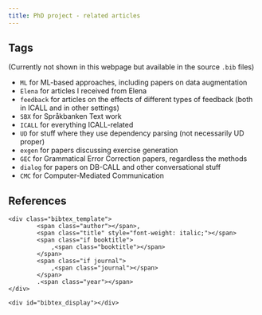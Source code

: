 ```yaml
---
title: PhD project - related articles
---
```


## Tags
(Currently not shown in this webpage but available in the source `.bib` files)
 
- `ML` for ML-based approaches, including papers on data augmentation
- `Elena` for articles I received from Elena
- `feedback` for articles on the effects of different types of feedback (both in ICALL and in other settings)
- `SBX` for Språkbanken Text work
- `ICALL` for everything ICALL-related
- `UD` for stuff where they use dependency parsing (not necessarily UD proper)
- `exgen` for papers discussing exercise generation
- `GEC` for Grammatical Error Correction papers, regardless the methods
- `dialog` for papers on DB-CALL and other conversational stuff
- `CMC` for Computer-Mediated Communication

## References
<head>
    <script type="text/javascript" src="https://cdn.jsdelivr.net/gh/pcooksey/bibtex-js@1.0.0/src/bibtex_js.min.js"></script>
</head>

<body>
    <bibtex src="phd.bib"></bibtex>

    <div class="bibtex_template">
            <span class="author"></span>,
            <span class="title" style="font-weight: italic;"></span>
            <span class="if booktitle">
                ,<span class="booktitle"></span>
            </span>
            <span class="if journal">
                ,<span class="journal"></span>
            </span>
            .<span class="year"></span>
    </div>

    <div id="bibtex_display"></div>
</body>